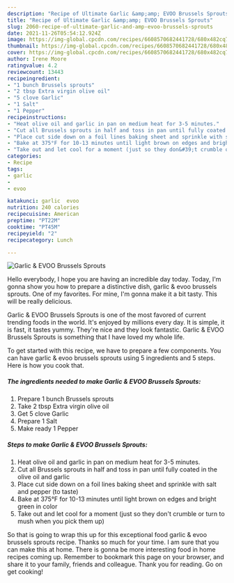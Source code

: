 ```yaml
---
description: "Recipe of Ultimate Garlic &amp;amp; EVOO Brussels Sprouts"
title: "Recipe of Ultimate Garlic &amp;amp; EVOO Brussels Sprouts"
slug: 2060-recipe-of-ultimate-garlic-and-amp-evoo-brussels-sprouts
date: 2021-11-26T05:54:12.924Z
image: https://img-global.cpcdn.com/recipes/6608570682441728/680x482cq70/garlic-evoo-brussels-sprouts-recipe-main-photo.jpg
thumbnail: https://img-global.cpcdn.com/recipes/6608570682441728/680x482cq70/garlic-evoo-brussels-sprouts-recipe-main-photo.jpg
cover: https://img-global.cpcdn.com/recipes/6608570682441728/680x482cq70/garlic-evoo-brussels-sprouts-recipe-main-photo.jpg
author: Irene Moore
ratingvalue: 4.2
reviewcount: 13443
recipeingredient:
- "1 bunch Brussels sprouts"
- "2 tbsp Extra virgin olive oil"
- "5 clove Garlic"
- "1 Salt"
- "1 Pepper"
recipeinstructions:
- "Heat olive oil and garlic in pan on medium heat for 3-5 minutes."
- "Cut all Brussels sprouts in half and toss in pan until fully coated in the olive oil and garlic"
- "Place cut side down on a foil lines baking sheet and sprinkle with salt and pepper (to taste)"
- "Bake at 375°F for 10-13 minutes until light brown on edges and bright green in color"
- "Take out and let cool for a moment (just so they don&#39;t crumble or turn to mush when you pick them up)"
categories:
- Recipe
tags:
- garlic
- 
- evoo

katakunci: garlic  evoo 
nutrition: 240 calories
recipecuisine: American
preptime: "PT22M"
cooktime: "PT45M"
recipeyield: "2"
recipecategory: Lunch

---
```



![Garlic &amp; EVOO Brussels Sprouts](https://img-global.cpcdn.com/recipes/6608570682441728/680x482cq70/garlic-evoo-brussels-sprouts-recipe-main-photo.jpg)

Hello everybody, I hope you are having an incredible day today. Today, I'm gonna show you how to prepare a distinctive dish, garlic &amp; evoo brussels sprouts. One of my favorites. For mine, I'm gonna make it a bit tasty. This will be really delicious.

Garlic &amp; EVOO Brussels Sprouts is one of the most favored of current trending foods in the world. It's enjoyed by millions every day. It is simple, it is fast, it tastes yummy. They're nice and they look fantastic. Garlic &amp; EVOO Brussels Sprouts is something that I have loved my whole life.




To get started with this recipe, we have to prepare a few components. You can have garlic &amp; evoo brussels sprouts using 5 ingredients and 5 steps. Here is how you cook that.

<!--inarticleads1-->

##### The ingredients needed to make Garlic &amp; EVOO Brussels Sprouts:

1. Prepare 1 bunch Brussels sprouts
1. Take 2 tbsp Extra virgin olive oil
1. Get 5 clove Garlic
1. Prepare 1 Salt
1. Make ready 1 Pepper




<!--inarticleads2-->

##### Steps to make Garlic &amp; EVOO Brussels Sprouts:

1. Heat olive oil and garlic in pan on medium heat for 3-5 minutes.
1. Cut all Brussels sprouts in half and toss in pan until fully coated in the olive oil and garlic
1. Place cut side down on a foil lines baking sheet and sprinkle with salt and pepper (to taste)
1. Bake at 375°F for 10-13 minutes until light brown on edges and bright green in color
1. Take out and let cool for a moment (just so they don&#39;t crumble or turn to mush when you pick them up)




So that is going to wrap this up for this exceptional food garlic &amp; evoo brussels sprouts recipe. Thanks so much for your time. I am sure that you can make this at home. There is gonna be more interesting food in home recipes coming up. Remember to bookmark this page on your browser, and share it to your family, friends and colleague. Thank you for reading. Go on get cooking!
